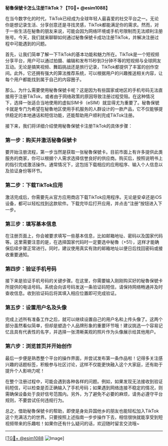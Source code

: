 **秘魯保號卡怎么注册TikTok？【TG💪+ @esim1088】**

在当今数字化的时代，TikTok已经成为全球年轻人最喜爱的社交平台之一。无论你是想记录生活、分享创意还是寻找灵感，TikTok都能满足你的需求。然而，对于一些生活在秘魯的朋友来说，可能会因为网络环境或手机号限制而无法顺利注册账号。今天，我们就来聊聊如何通过秘魯保號卡成功注册TikTok，并解决注册过程中可能遇到的问题。

首先，让我们简单了解一下TikTok的基本功能和魅力所在。TikTok是一个短视频分享平台，用户可以通过拍摄、编辑和发布15秒到3分钟不等的短视频与全球网友互动。无论是搞笑视频、舞蹈挑战还是旅行记录，TikTok都提供了丰富的创作空间。此外，它还拥有强大的算法推荐系统，可以根据用户的兴趣推送相关内容，让每个用户都能找到属于自己的内容圈子。

那么，为什么需要使用秘魯保號卡呢？这是因为有些国家或地区的手机号码无法直接用于注册TikTok，或者由于网络政策的原因导致注册过程受阻。在这种情况下，选择一张适合当地使用的虚拟SIM卡（eSIM）就显得尤为重要了。秘魯保號卡就是专门为希望在秘魯地区使用手机服务的人群设计的一款产品，它不仅能够提供稳定的本地通话和短信功能，还能帮助用户顺利完成TikTok注册。

接下来，我们将详细介绍使用秘魯保號卡注册TikTok的具体步骤：

### 第一步：购买并激活秘魯保號卡

要开始注册流程，第一步当然是获取一张秘魯保號卡。目前市面上有许多提供此类服务的商家，你可以根据个人需求选择信誉良好的供应商。购买后，按照说明书上的指引完成激活操作。通常情况下，这包括下载相应的应用程序、输入个人信息以及验证身份等环节。

### 第二步：下载TikTok应用

激活完成后，你需要先从官方应用商店下载TikTok应用程序。无论是安卓还是iOS设备，都可以轻松找到这款软件。下载完毕后打开应用，并点击“注册”按钮进入下一步。

### 第三步：填写基本信息

在注册页面上，你会被要求填写一些基本信息，比如邮箱地址、密码以及国家代码等。这里需要注意的是，在选择国家代码时一定要选中秘魯（+51），这样才能确保后续步骤正常进行。同时，建议使用真实有效的邮箱地址以便日后找回密码或接收重要通知。

### 第四步：验证手机号码

接下来是验证手机号码的关键步骤。在这里，你需要输入刚刚购买好的秘魯保號卡所提供的电话号码。系统会向该号码发送一条验证码短信，请保持网络畅通并及时查收信息。收到验证码后将其填入相应位置即可完成验证。

### 第五步：设置用户名及头像

完成上述所有准备工作之后，就可以继续设置自己的用户名和上传头像了。这两个部分虽然看似简单，但却是塑造个人品牌形象的重要环节哦！建议挑选一个容易记忆且具有代表性的名字，并选择一张清晰美观的照片作为头像展示给其他用户。

### 第六步：浏览首页并开始创作

最后一步便是熟悉整个平台的操作界面，并尝试发布第一条作品啦！记得多关注感兴趣的话题标签，积极参与社区讨论，这样不仅能更快融入这个大家庭，还有助于提升个人影响力呢！

在整个注册过程中，可能会遇到各种各样的问题。例如，如果发现无法接收到验证码短信，可以检查是否正确输入了手机号码；如果遇到网络连接不稳定的情况，则需确保设备处于良好信号范围内。另外，为了避免不必要的麻烦，请务必遵守平台规则，不要尝试任何违规行为。

总之，借助秘魯保號卡的帮助，即使是身处异国他乡的朋友也能轻松加入TikTok这个充满活力的世界。只要按照上述指南一步步操作下去，相信很快就能享受到短视频带来的乐趣啦！如果你还有什么疑问的话，欢迎随时留言交流哦~

---

[[TG💪+ @esim1088](https://t.me/s/esim1088) ![Image](https://i.postimg.cc/4NQfJmqS/Snipaste-2025-05-13-00-14-12.png)]